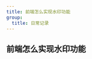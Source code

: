 ```yaml
---
title: 前端怎么实现水印功能
group:
  title: 日常记录
---
```


## 前端怎么实现水印功能

<code src="./watermark/index.tsx"></code>
